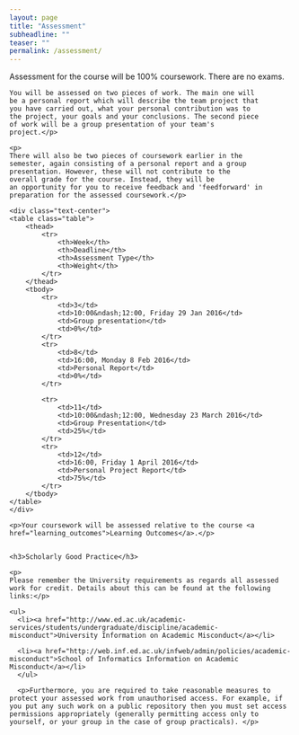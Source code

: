 ```yaml
---
layout: page
title: "Assessment"
subheadline: ""
teaser: ""
permalink: /assessment/
---
```

<div>
	<p>
	Assessment for the course will be 100% coursework. There are
	no exams.</p>
	<p>

	You will be assessed on two pieces of work. The main one will
	be a personal report which will describe the team project that
	you have carried out, what your personal contribution was to
	the project, your goals and your conclusions. The second piece
	of work will be a group presentation of your team's
	project.</p>

	<p>
	There will also be two pieces of coursework earlier in the
	semester, again consisting of a personal report and a group
	presentation. However, these will not contribute to the
	overall grade for the course. Instead, they will be
	an opportunity for you to receive feedback and 'feedforward' in
	preparation for the assessed coursework.</p>

	<div class="text-center">
	<table class="table">
		<thead>
			<tr>
				<th>Week</th>
				<th>Deadline</th>
				<th>Assessment Type</th>
				<th>Weight</th>
			</tr>
		</thead>
		<tbody>
			<tr>
				<td>3</td>
				<td>10:00&ndash;12:00, Friday 29 Jan 2016</td>
				<td>Group presentation</td>
				<td>0%</td>
			</tr>
			<tr>
				<td>8</td>
				<td>16:00, Monday 8 Feb 2016</td>
				<td>Personal Report</td>
				<td>0%</td>
			</tr>
			
			<tr>
				<td>11</td>
				<td>10:00&ndash;12:00, Wednesday 23 March 2016</td>
				<td>Group Presentation</td>
				<td>25%</td>
			</tr>
			<tr>
				<td>12</td>
				<td>16:00, Friday 1 April 2016</td>
				<td>Personal Project Report</td>
				<td>75%</td>
			</tr>
		</tbody>
	</table>
	</div>

    <p>Your coursework will be assessed relative to the course <a href="learning_outcomes">Learning Outcomes</a>.</p>


	<h3>Scholarly Good Practice</h3>

	<p>
	Please remember the University requirements as regards all assessed work for credit. Details about this can be found at the following links:</p>

	<ul>
      <li><a href="http://www.ed.ac.uk/academic-services/students/undergraduate/discipline/academic-misconduct">University Information on Academic Misconduct</a></li>

      <li><a href="http://web.inf.ed.ac.uk/infweb/admin/policies/academic-misconduct">School of Informatics Information on Academic Misconduct</a></li>
      </ul>

      <p>Furthermore, you are required to take reasonable measures to protect your assessed work from unauthorised access. For example, if you put any such work on a public repository then you must set access permissions appropriately (generally permitting access only to yourself, or your group in the case of group practicals). </p>

</div>

